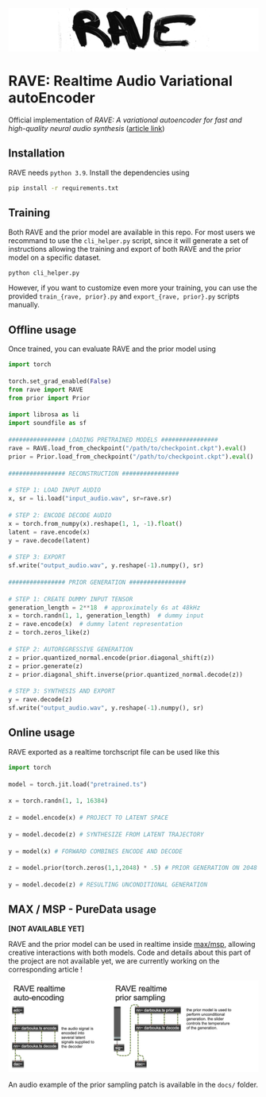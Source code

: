 ![rave_logo](docs/rave.png)

# RAVE: Realtime Audio Variational autoEncoder

Official implementation of _RAVE: A variational autoencoder for fast and high-quality neural audio synthesis_ ([article link](https://arxiv.org/abs/2111.05011))

## Installation

RAVE needs `python 3.9`. Install the dependencies using

```bash
pip install -r requirements.txt
```

## Training

Both RAVE and the prior model are available in this repo. For most users we recommand to use the `cli_helper.py` script, since it will generate a set of instructions allowing the training and export of both RAVE and the prior model on a specific dataset.

```bash
python cli_helper.py
```

However, if you want to customize even more your training, you can use the provided `train_{rave, prior}.py` and `export_{rave, prior}.py` scripts manually.

## Offline usage

Once trained, you can evaluate RAVE and the prior model using

```python
import torch

torch.set_grad_enabled(False)
from rave import RAVE
from prior import Prior

import librosa as li
import soundfile as sf

################ LOADING PRETRAINED MODELS ################
rave = RAVE.load_from_checkpoint("/path/to/checkpoint.ckpt").eval()
prior = Prior.load_from_checkpoint("/path/to/checkpoint.ckpt").eval()

################ RECONSTRUCTION ################

# STEP 1: LOAD INPUT AUDIO
x, sr = li.load("input_audio.wav", sr=rave.sr)

# STEP 2: ENCODE DECODE AUDIO
x = torch.from_numpy(x).reshape(1, 1, -1).float()
latent = rave.encode(x)
y = rave.decode(latent)

# STEP 3: EXPORT
sf.write("output_audio.wav", y.reshape(-1).numpy(), sr)

################ PRIOR GENERATION ################

# STEP 1: CREATE DUMMY INPUT TENSOR
generation_length = 2**18  # approximately 6s at 48kHz
x = torch.randn(1, 1, generation_length)  # dummy input
z = rave.encode(x)  # dummy latent representation
z = torch.zeros_like(z)

# STEP 2: AUTOREGRESSIVE GENERATION
z = prior.quantized_normal.encode(prior.diagonal_shift(z))
z = prior.generate(z)
z = prior.diagonal_shift.inverse(prior.quantized_normal.decode(z))

# STEP 3: SYNTHESIS AND EXPORT
y = rave.decode(z)
sf.write("output_audio.wav", y.reshape(-1).numpy(), sr)

```

## Online usage

RAVE exported as a realtime torchscript file can be used like this

```python
import torch

model = torch.jit.load("pretrained.ts")

x = torch.randn(1, 1, 16384)

z = model.encode(x) # PROJECT TO LATENT SPACE

y = model.decode(z) # SYNTHESIZE FROM LATENT TRAJECTORY

y = model(x) # FORWARD COMBINES ENCODE AND DECODE

z = model.prior(torch.zeros(1,1,2048) * .5) # PRIOR GENERATION ON 2048 LATENT POINTS WITH TEMPERATURE .5

y = model.decode(z) # RESULTING UNCONDITIONAL GENERATION

```

## MAX / MSP - PureData usage

**[NOT AVAILABLE YET]**

RAVE and the prior model can be used in realtime inside [max/msp](https://cycling74.com/), allowing creative interactions with both models. Code and details about this part of the project are not available yet, we are currently working on the corresponding article !

![max_msp_screenshot](docs/maxmsp_screenshot.png)

An audio example of the prior sampling patch is available in the `docs/` folder.
